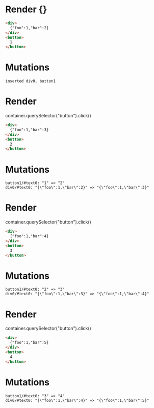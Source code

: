 # Render {}
```html
<div>
  {"foo":1,"bar":2}
</div>
<button>
  1
</button>
```

# Mutations
```
inserted div0, button1
```


# Render 
container.querySelector("button").click()

```html
<div>
  {"foo":1,"bar":3}
</div>
<button>
  2
</button>
```

# Mutations
```
button1/#text0: "1" => "2"
div0/#text0: "{\"foo\":1,\"bar\":2}" => "{\"foo\":1,\"bar\":3}"
```


# Render 
container.querySelector("button").click()

```html
<div>
  {"foo":1,"bar":4}
</div>
<button>
  3
</button>
```

# Mutations
```
button1/#text0: "2" => "3"
div0/#text0: "{\"foo\":1,\"bar\":3}" => "{\"foo\":1,\"bar\":4}"
```


# Render 
container.querySelector("button").click()

```html
<div>
  {"foo":1,"bar":5}
</div>
<button>
  4
</button>
```

# Mutations
```
button1/#text0: "3" => "4"
div0/#text0: "{\"foo\":1,\"bar\":4}" => "{\"foo\":1,\"bar\":5}"
```